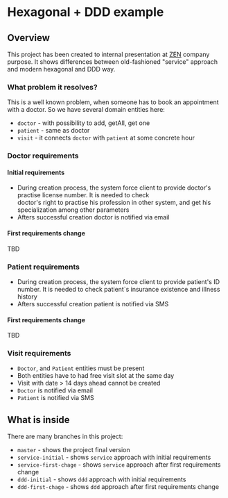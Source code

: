 # Hexagonal + DDD example

## Overview

This project has been created to internal presentation at [ZEN](http://zen.com) company purpose. It shows 
differences between old-fashioned "service" approach and modern hexagonal and DDD way. 

### What problem it resolves?

This is a well known problem, when someone has to book an appointment with a doctor. So we have several domain 
entities here:

- `doctor` - with possibility to add, getAll, get one
- `patient` - same as doctor
- `visit` - it connects `doctor` with `patient` at some concrete hour

### Doctor requirements

#### Initial requirements

- During creation process, the system force client to provide doctor's practise license number. It is needed to check  
  doctor's right to practise his profession in other system, and get his specialization among other parameters
- Afters successful creation doctor is notified via email

#### First requirements change

TBD


### Patient requirements

- During creation process, the system force client to provide patient's ID number. It is needed to 
  check patient`s insurance existence and illness history
- Afters successful creation patient is notified via SMS

#### First requirements change

TBD

### Visit requirements

- `Doctor`, and `Patient` entities must be present
- Both entities have to had free visit slot at the same day
- Visit with date > 14 days ahead cannot be created
- `Doctor` is notified via email 
- `Patient` is notified via SMS

## What is inside

There are many branches in this project:

- `master` - shows the project final version
- `service-initial` - shows `service` approach with initial requirements
- `service-first-chage` - shows `service` approach after first requirements change
- `ddd-initial` - shows `ddd` approach with initial requirements
- `ddd-first-chage` - shows `ddd` approach after first requirements change

